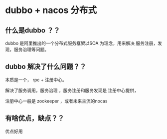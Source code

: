 # dubbo + nacos 分布式



## 什么是dubbo ？？

dubbo 是阿里推出的一个分布式服务框架以SOA 为理念，用来解决 服务注册，发现，服务治理等问题。





## dubbo 解决了什么问题？？

本质是一个， rpc + 注册中心。

解决了服务调用，服务治理 ，服务注册和服务发现是 注册中心提供，

注册中心一般是 zookeeper ，或者未来主流的nocas



## 有啥优点，缺点？？

优点好用












